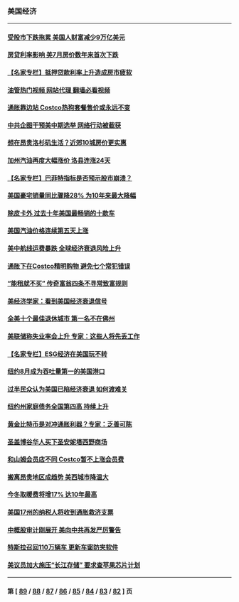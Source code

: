 ### 美国经济
---
#### [受股市下跌拖累 美国人财富减少9万亿美元](../../pages/ncid1078158/n13834006.md?09282045) 
#### [房贷利率影响 美7月房价数年来首次下跌](../../pages/ncid1078158/n13833973.md?09282045) 
#### [【名家专栏】抵押贷款利率上升造成房市疲软](../../pages/ncid1078158/n13833781.md?09282045) 
#### [油管热门视频 网站代理 翻墙必看视频](http://209.222.30.114:81/youtube.html?09282045)
#### [通胀靠边站 Costco热狗套餐售价或永远不变](../../pages/ncid1078158/n13833436.md?09282045) 
#### [中共企图干预美中期选举 网络行动被截获](../../pages/ncid1078158/n13833877.md?09282045) 
#### [想在昂贵洛杉矶生活？近郊10城房价更实惠](../../pages/ncid1078158/n13833480.md?09282045) 
#### [加州汽油再度大幅涨价 洛县连涨24天](../../pages/ncid1078158/n13833322.md?09282045) 
#### [【名家专栏】巴菲特指标是否预示股市崩溃？](../../pages/ncid1078158/n13833006.md?09282045) 
#### [美国豪宅销量同比骤降28% 为10年来最大降幅](../../pages/ncid1078158/n13832678.md?09282045) 
#### [除皮卡外 过去十年美国最畅销的十款车](../../pages/ncid1078158/n13817415.md?09282045) 
#### [美国汽油价格连续第五天上涨](../../pages/ncid1078158/n13832514.md?09282045) 
#### [美中航线运费暴跌 全球经济衰退风险上升](../../pages/ncid1078158/n13832474.md?09282045) 
#### [通胀下在Costco精明购物 避免七个常犯错误](../../pages/ncid1078158/n13828547.md?09282045) 
#### [“能租就不买” 传奇富翁四条不寻常致富规则](../../pages/ncid1078158/n13830882.md?09282045) 
#### [美经济学家：看到美国经济衰退信号](../../pages/ncid1078158/n13832272.md?09282045) 
#### [全美十个最佳退休城市 第一名不在佛州](../../pages/ncid1078158/n13832070.md?09282045) 
#### [美联储称失业率会上升 专家：这些人将先丢工作](../../pages/ncid1078158/n13832172.md?09282045) 
#### [【名家专栏】ESG经济在美国玩不转](../../pages/ncid1078158/n13831989.md?09282045) 
#### [纽约8月成为吞吐量第一的美国港口](../../pages/ncid1078158/n13832037.md?09282045) 
#### [过半民众认为美国已陷经济衰退 如何渡难关](../../pages/ncid1078158/n13832147.md?09282045) 
#### [纽约州家庭债务全国第四高 持续上升](../../pages/ncid1078158/n13831704.md?09282045) 
#### [黄金比特币是对冲通胀利器？专家：乏善可陈](../../pages/ncid1078158/n13831604.md?09282045) 
#### [圣盖博谷华人买下圣安妮塔西野商场](../../pages/ncid1078158/n13831665.md?09282045) 
#### [和山姆会员店不同 Costco暂不上涨会员费](../../pages/ncid1078158/n13831474.md?09282045) 
#### [搬离昂贵地区成趋势 美西城市降温大](../../pages/ncid1078158/n13831038.md?09282045) 
#### [今冬取暖费将增17% 达10年最高](../../pages/ncid1078158/n13830993.md?09282045) 
#### [美国17州的纳税人将收到通胀救济支票](../../pages/ncid1078158/n13830953.md?09282045) 
#### [中概股审计刚展开 美向中共再发严厉警告](../../pages/ncid1078158/n13830807.md?09282045) 
#### [特斯拉召回110万辆车 更新车窗防夹软件](../../pages/ncid1078158/n13830697.md?09282045) 
#### [美议员加大施压“长江存储” 要求查苹果芯片计划](../../pages/ncid1078158/n13830569.md?09282045) 

---
#### 第 [ [89](./89.md?09282045) / [88](./88.md?09282045) / [87](./87.md?09282045) / [86](./86.md?09282045) / [85](./85.md?09282045) / [84](./84.md?09282045) / [83](./83.md?09282045) / [82](./82.md?09282045) ] 页
